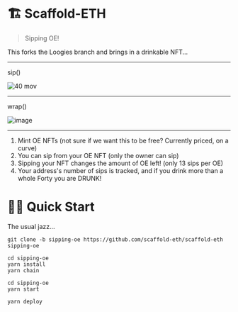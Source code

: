 # 🏗 Scaffold-ETH

> Sipping OE!

This forks the Loogies branch and brings in a drinkable NFT...

---

sip()

![40 mov](https://user-images.githubusercontent.com/2653167/146295000-80a561f8-6b6c-4c6e-9e3b-fc29cb398019.gif)

---

wrap()

 ![image](https://user-images.githubusercontent.com/2653167/146295077-ad7fcd07-2c90-4942-af2f-9782442e3192.png)

---

1. Mint OE NFTs (not sure if we want this to be free? Currently priced, on a curve)
2. You can sip from your OE NFT (only the owner can sip)
3. Sipping your NFT changes the amount of OE left! (only 13 sips per OE)
4. Your address's number of sips is tracked, and if you drink more than a whole Forty you are DRUNK!


# 🏄‍♂️ Quick Start

The usual jazz...

```
git clone -b sipping-oe https://github.com/scaffold-eth/scaffold-eth sipping-oe
```

```
cd sipping-oe
yarn install
yarn chain
```

```
cd sipping-oe
yarn start
```

```
yarn deploy
```
